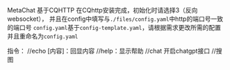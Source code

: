 MetaChat 基于CQHTTP
在CQhttp安装完成，初始化时请选择3（反向websocket）， 并且在config中填写与`./files/config.yaml`中http的端口号一致的端口号
`config.yaml`基于`config-template.yaml`，请根据需求更改所需的配置并且重命名为`config.yaml`

指令：
//echo [内容]：回显内容
//help：显示帮助
//chat 开启chatgpt接口
//搜图 